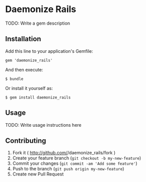 # Daemonize Rails

TODO: Write a gem description

## Installation

Add this line to your application's Gemfile:

    gem 'daemonize_rails'

And then execute:

    $ bundle

Or install it yourself as:

    $ gem install daemonize_rails

## Usage

TODO: Write usage instructions here

## Contributing

1. Fork it ( http://github.com/<my-github-username>/daemonize_rails/fork )
2. Create your feature branch (`git checkout -b my-new-feature`)
3. Commit your changes (`git commit -am 'Add some feature'`)
4. Push to the branch (`git push origin my-new-feature`)
5. Create new Pull Request
